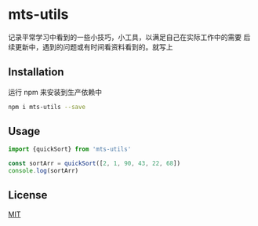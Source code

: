 # mts-utils

记录平常学习中看到的一些小技巧，小工具，以满足自己在实际工作中的需要
后续更新中，遇到的问题或有时间看资料看到的。就写上

## Installation

运行 npm 来安装到生产依赖中

```bash
npm i mts-utils --save
```

## Usage

```javascript
import {quickSort} from 'mts-utils'

const sortArr = quickSort([2, 1, 90, 43, 22, 68])
console.log(sortArr)
```

## License
[MIT](https://choosealicense.com/licenses/mit/)